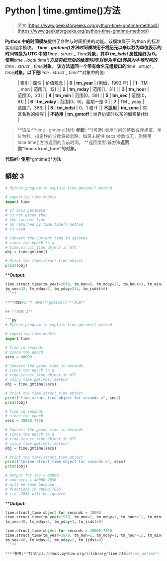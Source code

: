 # Python | time.gmtime()方法

> 原文:[https://www.geeksforgeeks.org/python-time-gmtime-method/](https://www.geeksforgeeks.org/python-time-gmtime-method/)

**Python 中的时间模块**提供了各种与时间相关的功能。该模块属于 Python 的标准实用程序模块。
***Time . gmtime()***方法**时间模块**用于将纪元以来以秒为单位表示的时间转换为 UTC 中的***Time . struct _ Time***对象，其中 *tm_isdst* 属性始终为 0。
使用***time . local time()***方法将纪元后的给定时间(以秒为单位)转换为本地时间的***time . struct _ time***对象。
该方法返回一个带有命名元组接口的***time . struct _ time***对象。以下是***time . struct _ time***对象中的值:

<figure class="table">

| 索引 | 属性 | 价值观念 |
| **0** | **tm_year** | (例如，1993 年) |
| **1** | TM _ mon | 范围[1，12] |
| **2** | **tm_mday** | 范围[1，31] |
| **3** | **tm_hour** | 范围[0，23] |
| **4** | **tm_min** | 范围[0，59] |
| **5** | **tm_sec** | 范围[0，61] |
| **6** | **tm_wday** | 范围[0，6]，星期一是 0 |
| **7** | TM _ yday | 范围[1，366] |
| **8** | **tm_isdst** | 0、1 或-1 |
| **不适用** | **tm_zone** | 时区名称的缩写 |
| **不适用** | **tm_gmtoff** | 世界协调时以东的偏移量(秒) |

</figure>

> **语法:**time . gmtime([秒])
> **参数:**
> **(可选):表示时间的整数或浮点值，单位为秒。指定秒的分数将被忽略。如果未提供 secs 参数或无，则使用 time.time()方法返回的当前时间。
> **返回类型:**该方法返回类“time.struct_time”的对象。**

****代码#1:** 使用***gmtime()***方法** 

## **蟒蛇 3**

```py
# Python program to explain time.gmtime() method

# importing time module
import time

# If secs parameter
# is not given then
# the current time 
# as returned by time.time() method
# is used

# Convert the current time in seconds
# since the epoch to a
# time.struct_time object in UTC
obj = time.gmtime()

# Print the time.struct.time object
print(obj)
```

****Output:** 

```py
time.struct_time(tm_year=2019, tm_mon=8, tm_mday=22, tm_hour=3, tm_min=53,
tm_sec=32, tm_wday=3, tm_yday=234, tm_isdst=0)
```** 

****代码#2:** 使用***gmtime()***方法** 

## **蟒蛇 3**

```py
# Python program to explain time.gmtime() method

# importing time module
import time

# Time in seconds
# since the epoch
secs = 40000

# Convert the given time in seconds
# since the epoch to a
# time.struct_time object in UTC
# using time.gmtime() method
obj = time.gmtime(secs)

# Print the time.struct_time object
print("time.struct_time object for seconds =", secs)
print(obj)

# Time in seconds
# since the epoch
secs = 40000.7856

# Convert the given time in seconds
# since the epoch to a
# time.struct_time object in UTC
# using time.gmtime() method
obj = time.gmtime(secs)

# Print the time.struct_time object
print("\ntime.struct_time object for seconds =", secs)
print(obj)

# Output for sec = 40000
# and secs = 40000.7856
# will be same because
# fractions in 40000.7856
# i.e .7856 will be ignored
```

****Output:** 

```py
time.struct_time object for seconds = 40000
time.struct_time(tm_year=1970, tm_mon=1, tm_mday=1, tm_hour=11, tm_min=6,
tm_sec=40, tm_wday=3, tm_yday=1, tm_isdst=0)

time.struct_time object for seconds = 40000.7856
time.struct_time(tm_year=1970, tm_mon=1, tm_mday=1, tm_hour=11, tm_min=6,
tm_sec=40, tm_wday=3, tm_yday=1, tm_isdst=0)
```** 

****参考:**T2https://docs.python.org/3/library/time.html#time.gmtime**